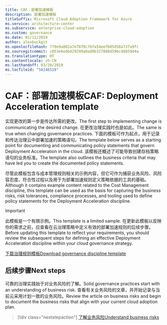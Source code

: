 ```yaml
---
title: CAF：部署加速模板
description: 部署加速模板
titleSuffix: Microsoft Cloud Adoption Framework for Azure
ms.service: architecture-center
ms.subservice: enterprise-cloud-adoption
ms.custom: governance
ms.date: 02/11/2019
author: alexbuckgit
ms.openlocfilehash: 779e9a802a7e7870c76fa54eefb05d58a737a9fc
ms.sourcegitcommit: c053e6edb429299a0ad9b327888d596c48859d4a
ms.translationtype: HT
ms.contentlocale: zh-CN
ms.lasthandoff: 03/20/2019
ms.locfileid: "58246528"
---
```

# <a name="caf-deployment-acceleration-template"></a><span data-ttu-id="eadb1-103">CAF：部署加速模板</span><span class="sxs-lookup"><span data-stu-id="eadb1-103">CAF: Deployment Acceleration template</span></span>

<span data-ttu-id="eadb1-104">实现更改的第一步是传达所需的更改。</span><span class="sxs-lookup"><span data-stu-id="eadb1-104">The first step to implementing change is communicating the desired change.</span></span> <span data-ttu-id="eadb1-105">在更改治理实践时也是如此。</span><span class="sxs-lookup"><span data-stu-id="eadb1-105">The same is true when changing governance practices.</span></span> <span data-ttu-id="eadb1-106">下面的模板可作为起点，用于记录和传达治理云中部署加速的策略语句。</span><span class="sxs-lookup"><span data-stu-id="eadb1-106">The template below serves as a starting point for documenting and communicating policy statements that govern Deployment Acceleration in the cloud.</span></span> <span data-ttu-id="eadb1-107">该模板还概述了可能导致创建存档策略语句的业务标准。</span><span class="sxs-lookup"><span data-stu-id="eadb1-107">The template also outlines the business criteria that may have led you to create the documented policy statements.</span></span>

<span data-ttu-id="eadb1-108">尽管此模板包含与成本管理规则相关的示例内容，但它可作为捕获业务风险、风险容忍度、符合性过程以及用于为部署加速规则定义策略依据的工具的基础。</span><span class="sxs-lookup"><span data-stu-id="eadb1-108">Although it contains example content related to the Cost Management discipline, this template can be used as the basis for capturing the business risks, risk tolerances, compliance processes, and tooling used to define policy statements for the Deployment Acceleration discipline.</span></span>

> [!IMPORTANT]
> <span data-ttu-id="eadb1-109">此模板是一个有限示例。</span><span class="sxs-lookup"><span data-stu-id="eadb1-109">This template is a limited sample.</span></span> <span data-ttu-id="eadb1-110">在更新此模板以反映你的需求之前，应查看在云治理策略中定义有效的部署加速规则的后续步骤。</span><span class="sxs-lookup"><span data-stu-id="eadb1-110">Before updating this template to reflect your requirements, you should review the subsequent steps for defining an effective Deployment Acceleration discipline within your cloud governance strategy.</span></span>

<!-- markdownlint-disable MD033 -->

 <span data-ttu-id="eadb1-111"><a href="https://archcenter.blob.core.windows.net/cdn/fusion/governance/Governance Discipline Template.docx">下载治理规则模板</a></span><span class="sxs-lookup"><span data-stu-id="eadb1-111"><a href="https://archcenter.blob.core.windows.net/cdn/fusion/governance/Governance Discipline Template.docx">Download governance discipline template</a></span></span>

<!-- markdownlint-enable MD033 -->

## <a name="next-steps"></a><span data-ttu-id="eadb1-112">后续步骤</span><span class="sxs-lookup"><span data-stu-id="eadb1-112">Next steps</span></span>

<span data-ttu-id="eadb1-113">可靠的治理实践始于对业务风险的了解。</span><span class="sxs-lookup"><span data-stu-id="eadb1-113">Solid governance practices start with an understanding of business risk.</span></span> <span data-ttu-id="eadb1-114">查看有关业务风险的文章，并开始记录与当前云采用计划一致的业务风险。</span><span class="sxs-lookup"><span data-stu-id="eadb1-114">Review the article on business risks and begin to document the business risks that align with your current cloud adoption plan.</span></span>

> [!div class="nextstepaction"]
> [<span data-ttu-id="eadb1-115">了解业务风险</span><span class="sxs-lookup"><span data-stu-id="eadb1-115">Understand business risks</span></span>](./business-risks.md)
